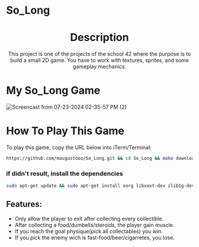 # So_Long

<div align="center">
	<h1>Description</h1>
	<p>This project is one of the projects of the school 42 where the purpose is to build a small 2D game. You have to work with textures, sprites, and some gameplay mechanics.</p>
</div>

# My So_Long Game
![Screencast from 07-23-2024 02-35-57 PM (2)](https://github.com/user-attachments/assets/963aec88-cac0-4fe4-8219-fe8f90f93d8b)



# How To Play This Game

To play this game, copy the URL below into iTerm/Terminal:

```bash
https://github.com/maugustooo/So_Long.git && cd So_Long && make download && make && ./so_long maps/map.ber
```

### if didn't result, install the dependencies
```bash
sudo apt-get update && sudo apt-get install xorg libxext-dev zlib1g-dev libbsd-dev
```

## Features:
- Only allow the player to exit after collecting every collectible.
- After collecting a food/dumbells/steroids, the player gain muscle.
- If you reach the goal physique(pick all collectables) you win.
- If you pick the enemy wich is fast-food/beer/cigarretes, you lose.
